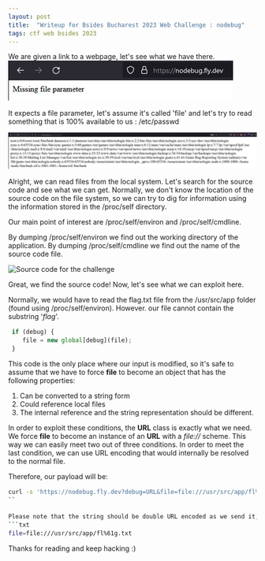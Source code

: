 ```yaml
---
layout: post
title:  "Writeup for Bsides Bucharest 2023 Web Challenge : nodebug"
tags: ctf web bsides 2023 
---
```



We are given a link to a webpage, let's see what we have there.
<img src="/assets/images/initial-webpage-nodebug.png" alt="Initial webpage for the challenge">

It expects a file parameter, let's assume it's called 'file' and let's try to read something that is 100% available to us : /etc/passwd

<img src="/assets/images/etc-passwd-nodebug.png" alt="Dump for the /etc/passwd file">

Alright, we can read files from the local system. Let's search for the source code and see what we can get.
Normally, we don't know the location of the source code on the file system, so we can try to dig for information using the information stored in the /proc/self directory.

Our main point of interest are /proc/self/environ and /proc/self/cmdline.

By dumping /proc/self/environ we find out the working directory of the application.
By dumping /proc/self/cmdline we find out the name of the source code file.

<img src="/assets/images/app-js-nodebug" alt="Source code for the challenge">

Great, we find the source code!
Now, let's see what we can exploit here.

Normally, we would have to read the flag.txt file from the /usr/src/app folder (found using /proc/self/environ).
However. our file cannot contain the substring '_flag_'.

```js
 if (debug) { 
    file = new global[debug](file); 
 }
```

This code is the only place where our input is modified, so it's safe to assume that we have to force __file__ to become an object that has the following properties:
1. Can be converted to a string form
2. Could reference local files
3. The internal reference and the string representation should be different.

In order to exploit these conditions, the __URL__ class is exactly what we need.
We force __file__ to become an instance of an __URL__ with a _file://_ scheme. This way we can easily meet two out of three conditions.
In order to meet the last condition, we can use URL encoding that would internally be resolved to the normal file.

Therefore, our payload will be:
```bash
curl -s 'https://nodebug.fly.dev?debug=URL&file=file:///usr/src/app/fl%2561g.txt'
``

Please note that the string should be double URL encoded as we send it, because the first time it is automatically URL decoded by the backend. Practically, what the backend receives is actually 
```txt
file=file:///usr/src/app/fl%61g.txt
```

Thanks for reading and keep hacking :)
